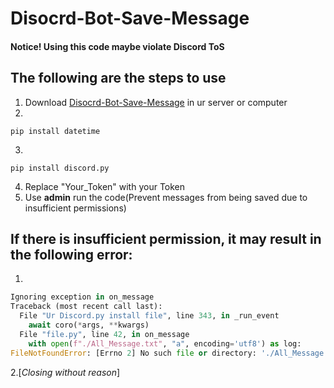 # Disocrd-Bot-Save-Message
#### Notice! Using this code maybe violate Discord ToS

## The following are the steps to use
1. Download [
Disocrd-Bot-Save-Message](https://github.com/Coca-Sprite/Disocrd-Bot-Save-Message/blob/main/main.py) in ur server or computer  
2. 
```
pip install datetime
```
3. 
```
pip install discord.py
```
4. Replace "Your_Token" with your Token    
5. Use **admin** run the code(Prevent messages from being saved due to insufficient permissions)

## If there is insufficient permission, it may result in the following error:  
1.
```py
Ignoring exception in on_message
Traceback (most recent call last):
  File "Ur Discord.py install file", line 343, in _run_event
    await coro(*args, **kwargs)
  File "file.py", line 42, in on_message
    with open(f"./All_Message.txt", "a", encoding='utf8') as log:
FileNotFoundError: [Errno 2] No such file or directory: './All_Message.txt'
```   
2.[*Closing without reason*]


